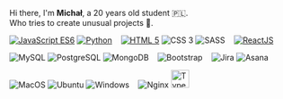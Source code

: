 
<p>
Hi there, I'm <b>Michał</b>, a 20 years old student 🇵🇱.<br>Who tries to create unusual projects 🎇.
</p>
<p>
    <a href="https://github.com/mszan?tab=repositories&language=javascript" target="_blank"><img alt="JavaScript ES6" src="https://img.shields.io/badge/-JS%20ES6-F7DF1E?style=flat-square&logo=JavaScript&logoColor=1f1f1f"></a>
    <a href="https://github.com/mszan?tab=repositories&language=python" target="_blank"><img alt="Python" src="https://img.shields.io/badge/-Python-3776AB?style=flat-square&logo=Python&logoColor=white"></a>
    &nbsp;&nbsp;
    <a href="https://github.com/mszan?tab=repositories&language=html" target="_blank"><img alt="HTML 5" src="https://img.shields.io/badge/-HTML%205-E34F26?style=flat-square&logo=Html5&logoColor=white"></a>
    <img alt="CSS 3" src="https://img.shields.io/badge/-CSS%203-1572B6?style=flat-square&logo=css3&logoColor=white">
    <img alt="SASS" src="https://img.shields.io/badge/-SASS-CC6699?style=flat-square&logo=sass&logoColor=white">
    &nbsp;&nbsp;
    <a href="https://github.com/mszan?tab=repositories&q=react" target="_blank"><img alt="ReactJS" src="https://img.shields.io/badge/-React-61DAFB?style=flat-square&logo=React&logoColor=1f1f1f"></a>
</p>
<p>
    <img alt="MySQL" src="https://img.shields.io/badge/-MySQL-4479A1?style=flat-square&logo=MySQL&logoColor=white">
    <img alt="PostgreSQL" src="https://img.shields.io/badge/-PostgreSQL-336791?style=flat-square&logo=PostgreSQL&logoColor=white">
    <img alt="MongoDB" src="https://github.com/mongodb-js/leaf/blob/master/dist/mongodb-leaf_16x16.png">
    &nbsp;&nbsp;
    <img alt="Bootstrap" src="https://img.shields.io/badge/-Bootstrap-7952B3?style=flat-square&logo=Bootstrap&logoColor=white">
     &nbsp;&nbsp;
    <img alt="Jira" src="https://img.shields.io/badge/-Jira-0052CC?style=flat-square&logo=Jira&logoColor=white">
    <img alt="Asana" src="https://img.shields.io/badge/-Asana-273347?style=flat-square&logo=Asana&logoColor=white">
</p>
<p>
    <img alt="MacOS" src="https://img.shields.io/badge/-MacOS-000000?style=flat-square&logo=Apple&logoColor=white">
    <img alt="Ubuntu" src="https://img.shields.io/badge/-Ubuntu-E95420?style=flat-square&logo=Ubuntu&logoColor=white">
    <img alt="Windows" src="https://img.shields.io/badge/-Windows-0078D6?style=flat-square&logo=Windows&logoColor=white">
     &nbsp;&nbsp;
    <img alt="Nginx" src="https://img.shields.io/badge/-Nginx-269539?style=flat-square&logo=Nginx&logoColor=white">
    <img alt="Typescript" class="typescript" height="32" src="https://cdn.svgporn.com/logos/typescript-icon.svg" >

